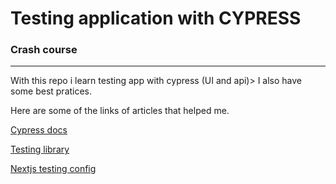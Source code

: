 # Testing application with CYPRESS

### Crash course

----

 With this repo i learn testing app with cypress (UI and api)> I also have some best pratices.

 Here are some of the links of articles that helped me.

 [Cypress docs](https://docs.cypress.io/api/table-of-contents)

 [Testing library](https://testing-library.com/docs/cypress-testing-library/intro)

 [Nextjs testing config](https://github.com/vercel/next.js/tree/canary/examples/with-cypress)
